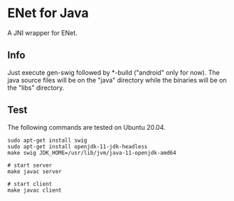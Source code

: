 # ENet for Java

A JNI wrapper for ENet.

## Info

Just execute gen-swig followed by *-build ("android" only for now).
The java source files will be on the "java" directory while the binaries will be on the "libs" directory.

## Test

The following commands are tested on Ubuntu 20.04.

```
sudo apt-get install swig
sudo apt-get install openjdk-11-jdk-headless
make swig JDK_HOME=/usr/lib/jvm/java-11-openjdk-amd64

# start server
make javac server

# start client
make javac client 
```
